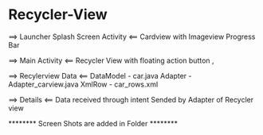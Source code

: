 # Recycler-View

==> Launcher Splash Screen Activity  <==
    Cardview with Imageview 
    Progress Bar 

==> Main Activity <==
Recycler View with floating action button , 

==> Recylerview Data <==
    DataModel - car.java
    Adapter   - Adapter_carview.java
    XmlRow    - car_rows.xml

==> Details <==
Data received through intent
Sended by Adapter of Recycler view 

******** Screen Shots are added in Folder ********
